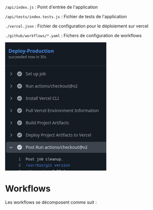 `/api/index.js` : Point d'entrée de l'application

`/api/tests/index.tests.js` : Fichier de tests de l'application

`./vercel.json` : Fichier de configuration pour le déploiement sur vercel

`./github/workflows/*.yaml` : Fichers de configuration de workflows

![alt text](image.png)

# Workflows
Les workflows se décomposent comme suit : 
